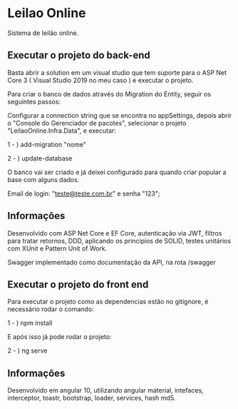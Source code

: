 # Leilao Online

Sistema de leilão online.

## Executar o projeto do back-end
Basta abrir a solution em um visual studio que tem suporte para o ASP Net Core 3 ( Visual Studio 2019 no meu caso ) e executar o projeto.

Para criar o banco de dados através do Migration do Entity, seguir os seguintes passos:

Configurar a connection string que se encontra no appSettings, depois abrir o  "Console do Gerenciador de pacotes", selecionar o projeto "LeilaoOnline.Infra.Data", e executar:

1 - ) add-migration "nome"

2 - ) update-database

O banco vai ser criado e já deixei configurado para quando criar popular a base com alguns dados.

Email de login: "teste@teste.com.br" e senha "123";

## Informações

Desenvolvido com ASP Net Core e EF Core, autenticação via JWT, filtros para tratar retornos, DDD, aplicando os principios de SOLID, testes unitários com XUnit e Pattern Unit of Work.

Swagger implementado como documentação da API, na rota /swagger

## Executar o projeto do front end
Para executar o projeto como as dependencias estão no gitignore, é necessário rodar o comando:

1 - ) npm install

E após isso já pode rodar o projeto:

2 - ) ng serve

## Informações

Desenvolvido em angular 10, utilizando angular material, intefaces, interceptor, toastr, bootstrap, loader, services, hash md5.

